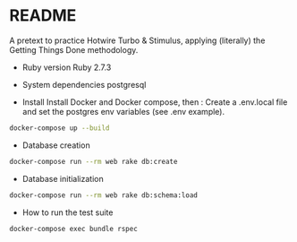 # README

A pretext to practice Hotwire Turbo & Stimulus, applying (literally) the
Getting Things Done methodology.

* Ruby version
Ruby 2.7.3

* System dependencies
postgresql

* Install
Install Docker and Docker compose, then :
Create a .env.local file and set the postgres env variables (see .env example).

```bash
docker-compose up --build
```

* Database creation

```bash
docker-compose run --rm web rake db:create
```

* Database initialization

```bash
docker-compose run --rm web rake db:schema:load
```

* How to run the test suite

```bash
docker-compose exec bundle rspec
```
